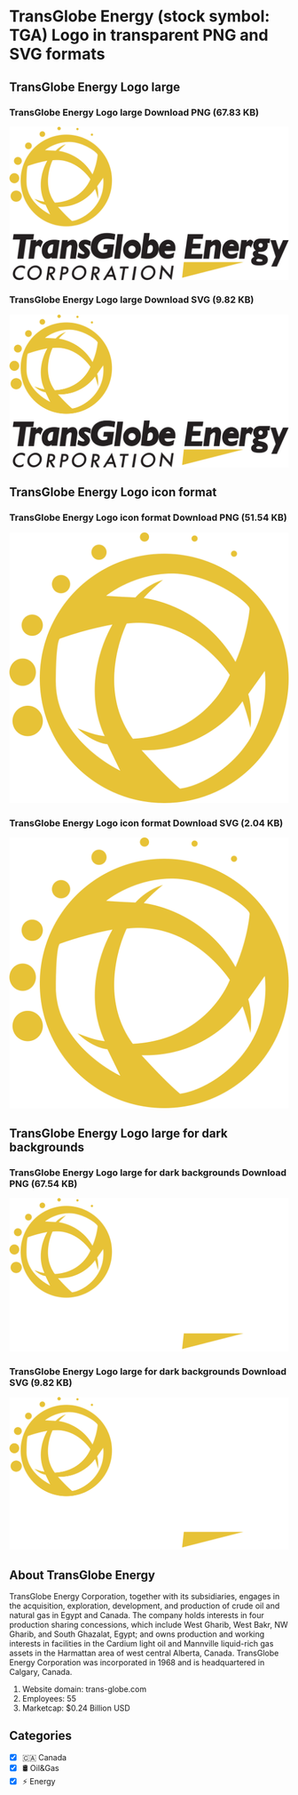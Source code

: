 # TransGlobe Energy (stock symbol: TGA) Logo in transparent PNG and SVG formats

## TransGlobe Energy Logo large

### TransGlobe Energy Logo large Download PNG (67.83 KB)

![TransGlobe Energy Logo large Download PNG (67.83 KB)](/img/orig/TGA_BIG-731fe55e.png)

### TransGlobe Energy Logo large Download SVG (9.82 KB)

![TransGlobe Energy Logo large Download SVG (9.82 KB)](/img/orig/TGA_BIG-2bfb00fb.svg)

## TransGlobe Energy Logo icon format

### TransGlobe Energy Logo icon format Download PNG (51.54 KB)

![TransGlobe Energy Logo icon format Download PNG (51.54 KB)](/img/orig/TGA-c8f06678.png)

### TransGlobe Energy Logo icon format Download SVG (2.04 KB)

![TransGlobe Energy Logo icon format Download SVG (2.04 KB)](/img/orig/TGA-e4f1cb6d.svg)

## TransGlobe Energy Logo large for dark backgrounds

### TransGlobe Energy Logo large for dark backgrounds Download PNG (67.54 KB)

![TransGlobe Energy Logo large for dark backgrounds Download PNG (67.54 KB)](/img/orig/TGA_BIG.D-dcf6f5af.png)

### TransGlobe Energy Logo large for dark backgrounds Download SVG (9.82 KB)

![TransGlobe Energy Logo large for dark backgrounds Download SVG (9.82 KB)](/img/orig/TGA_BIG.D-ce8a26ea.svg)

## About TransGlobe Energy

TransGlobe Energy Corporation, together with its subsidiaries, engages in the acquisition, exploration, development, and production of crude oil and natural gas in Egypt and Canada. The company holds interests in four production sharing concessions, which include West Gharib, West Bakr, NW Gharib, and South Ghazalat, Egypt; and owns production and working interests in facilities in the Cardium light oil and Mannville liquid-rich gas assets in the Harmattan area of west central Alberta, Canada. TransGlobe Energy Corporation was incorporated in 1968 and is headquartered in Calgary, Canada.

1. Website domain: trans-globe.com
2. Employees: 55
3. Marketcap: $0.24 Billion USD


## Categories
- [x] 🇨🇦 Canada
- [x] 🛢 Oil&Gas
- [x] ⚡ Energy

